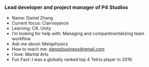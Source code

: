 ### Lead developer and project manager of P4 Studios

* Name: Daniel Zhang
* Current focus: Clairvoyance
* Learning: C#, Unity 
* I’m looking for help with: Managing and compartmentalizing team workflow
* Ask me about: Metaphysics
* How to reach me: danqzbusiness@gmail.com
* I love: Martial Arts
* Fun Fact: I was a globally ranked top 4 Tetris player in 2019.
